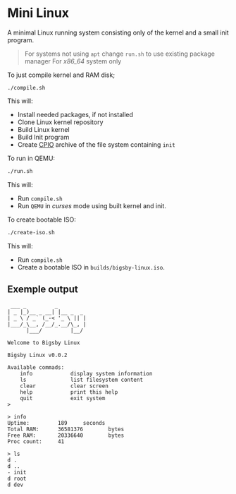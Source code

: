 # Mini Linux

A minimal Linux running system consisting only of the kernel and a small init program.

> For systems not using `apt` change `run.sh` to use existing package manager
> For *x86_64* system only



To just compile kernel and RAM disk;
```
./compile.sh
```

This will:
- Install needed packages, if not installed
- Clone Linux kernel repository
- Build Linux kernel
- Build Init program
- Create [CPIO](https://linux.die.net/man/1/cpio) archive of the file system containing `init`



To run in QEMU:
```sh
./run.sh
```

This will:
- Run `compile.sh`
- Run `QEMU` in _curses_ mode using built kernel and init.



To create bootable ISO:
```sh
./create-iso.sh
```

This will:
- Run `compile.sh`
- Create a bootable ISO in `builds/bigsby-linux.iso`.



## Exemple output
```
 ___ _         _
| _ |_)__ _ __| |__ _  _
| _ \ / _` (_-< '_ \ || |
|___/_\__, /__/_.__/\_, |
      |___/         |__/

Welcome to Bigsby Linux

Bigsby Linux v0.0.2

Available commads:
    info            display system information
    ls              list filesystem content
    clear           clear screen
    help            print this help
    quit            exit system
>
```

```
> info
Uptime:         189     seconds
Total RAM:      36581376        bytes
Free RAM:       20336640        bytes
Proc count:     41
```

```
> ls
d .
d ..
- init
d root
d dev
```
